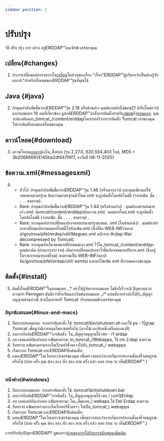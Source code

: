 ```yaml
---
sidebar_position: 2
---
```

# ปรับปรุง
วิธี ปรับ ปรุง การ ดํารง อยู่ERDDAP™บนเซิร์ฟเวอร์ของคุณ

## เปลี่ยน{#changes} 
1. ทําการเปลี่ยนแปลงรายการใน[เปลี่ยน](/changes)ในส่วนของเรื่อง "เรื่อง"ERDDAP™ผู้บริหารจําเป็นต้องรู้จักและทํา"สําหรับทั้งหมดของERDDAP™รุ่นที่คุณใช้
     
## Java {#java} 
2. ถ้าคุณกําลังเพิ่มขึ้นจากERDDAP™รุ่น 2.18 หรือด้านล่าง คุณต้องสลับที่Java21 (หรือใหม่กว่า) และทอมแคท 10 คนที่เกี่ยวข้อง ดูปกติERDDAP™คําสั่งการติดตั้งสําหรับ[Java](/docs/server-admin/deploy-install#java)ถึง[ทอมแคท](/docs/server-admin/deploy-install#tomcat). คุณจะต้องคัดลอก_tomcat_/content/erddapไดเรกทอรีจากการติดตั้ง Tomcat เก่าของคุณ ไปการติดตั้งทอมแคทใหม่ของคุณ

## ดาวน์โหลด{#download} 
3. ดาวน์โหลด[เอดดาป](https://github.com/ERDDAP/erddap/releases/download/v2.27.0/erddap.war)ลงใน_สื่อย่อย
     (รุ่น 2.27.0, 620,554,403 ไบต์, MD5 = 3b206666914145ba2df447f4f7, ลงวันที่ 06-11-2025) 
     
## ข้อความ.xml{#messagesxml} 
4. 
    * ทั่วไป: ถ้าคุณกําลังเพิ่มขึ้นจากERDDAP™รุ่น 1.46 (หรือมากกว่า) และคุณเพียงแค่ใช้จดหมายมาตรฐาน ข้อความมาตรฐานตัวใหม่ xml จะถูกติดตั้งโดยอัตโนมัติ (จากแฟ้ม .ชั้น . . . . สงคราม) .
         
    * Rare: ถ้าคุณกําลังเพิ่มขึ้นจากERDDAP™รุ่น 1.44 (หรือด้านล่าง) .
คุณต้องลบจดหมายเก่า.xml:
        _tomcat_/content/erddap(ข้อความ.xml.
จดหมายใหม่.xml จะถูกติดตั้งโดยอัตโนมัติ (จากแฟ้ม .ชั้น . . . . สงคราม) .
         
    * Rare: หากคุณทําการเปลี่ยนแปลงจดหมายมาตรฐานเสมอ. xml (ในตําแหน่ง) .
คุณต้องทําการเปลี่ยนแปลงจดหมายใหม่นี้ไปยังแฟ้ม.xml (ซึ่งก็คือ
WEB-INF/คลาสส์/gov/noa/pfel/erdep/util/Magues.xml หลังจาก Ardap.War decompressed by Tomcat).
         
    * Rare: หากคุณยังเก็บจดหมายที่กําหนดเอง.xml ไว้ใน_tomcat_/content/erddap-
คุณต้องคิด (ผ่านการกระจาย) เกิดการเปลี่ยนแปลงอะไรขึ้นกับจดหมายปริยาย.xml (ซึ่งอยู่ในรายการหมายเลขใหม่) สงครามเป็น
WEB-INF/คลาสิชัน/gov/noa/pfel/erdap/util/ exmls) และแก้ไขแฟ้ม xml ที่กําหนดเองของคุณ
         
## ติดตั้ง{#install} 
5. ติดตั้งใหม่ERDDAP™ในทอมแคท:
_* อย่าใช้ผู้จัดการทอมแคท ไม่ช้าก็เร็วจะมี ปัญหาหน่วยความจํา Permgen มันดีกว่าที่จะปิดและเริ่มต้นทอมแคท
_/* แทนที่การอ้างอิงไปยัง_สัญญาอนุญาตด้านล่างนี้ ด้วยไดเรกทอรี Tomcat จริงบนคอมพิวเตอร์ของคุณ
     
### ลินุกซ์และแมค{#linux-and-macs} 
1. ปิดระบบทอมแคท: จากบรรทัดคําสั่ง ใช้: _tomcat_/bin/shutown.sh
และใช้ ps - f|grap Tomcat เพื่อดูว่ามีการหยุดโพรเซสหรือไม่ (อาจใช้เวลาสักหนึ่งหรือสองนาที) 
2. ลบการบีบอัดERDDAP™การติดตั้ง: ใน_สัญญาอนุญาตใช้
rm - rf erdap
3. ลบ เอดแดปอันเก่าออก แฟ้มสงคราม: in_tomcat_/Webapps, ใช้ rm 2:dap สงคราม
4. รับทราบ แฟ้มสงครามจากไดเร็กทอรีชั่วคราวไปยัง_tomcat_/ webapps
5. เริ่มระบบ Tomcat และERDDAPสืบค้นเมื่อ:
6. แสดงERDDAP™ในเว็บเบราว์เซอร์ของคุณ เพื่อตรวจสอบว่าการเริ่มการทํางานนั้นเสร็จสมบูรณ์หรือไม่
     (บ่อย ครั้ง คุณ ต้อง ลอง สัก สอง สาม ครั้ง แล้ว คอย ก่อน จะ เห็นERDDAP™.)   
             
### หน้าต่าง{#windows} 
1. ปิดระบบทอมแคท: จากบรรทัดคําสั่ง ใช้: _tomcat_\\bin\\shutdown.bat
2. ลบการบีบอัดERDDAP™การติดตั้ง: ใน_สัญญาอนุญาตใช้
เดล / เอส/QErdap
3. ลบ เอดแดปอันเก่าออก แฟ้มสงคราม: ในเ_ต็มแคท_\\ webaps ใช้ Del Erdap สงคราม
4. รับทราบ แฟ้มสงครามจากไดเร็กทอรีชั่วคราว ไปเป็น_tomcat_\\ webapps
5. เริ่มระบบ Tomcat และERDDAPสืบค้นเมื่อ:
6. แสดงERDDAP™ในเว็บเบราว์เซอร์ของคุณ เพื่อตรวจสอบว่าการเริ่มการทํางานนั้นเสร็จสมบูรณ์หรือไม่
     (บ่อย ครั้ง คุณ ต้อง ลอง สัก สอง สาม ครั้ง แล้ว คอย ก่อน จะ เห็นERDDAP™.) 

การปรับปรุงปัญหาERDDAP? ดูของเรา[ส่วนของการได้รับการสนับสนุนเพิ่มเติม](/docs/intro#support).
